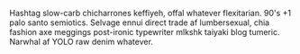 Hashtag slow-carb chicharrones keffiyeh, offal whatever flexitarian. 90's +1 palo santo semiotics. Selvage ennui direct trade af lumbersexual, chia fashion axe meggings post-ironic typewriter mlkshk taiyaki blog tumeric. Narwhal af YOLO raw denim whatever.